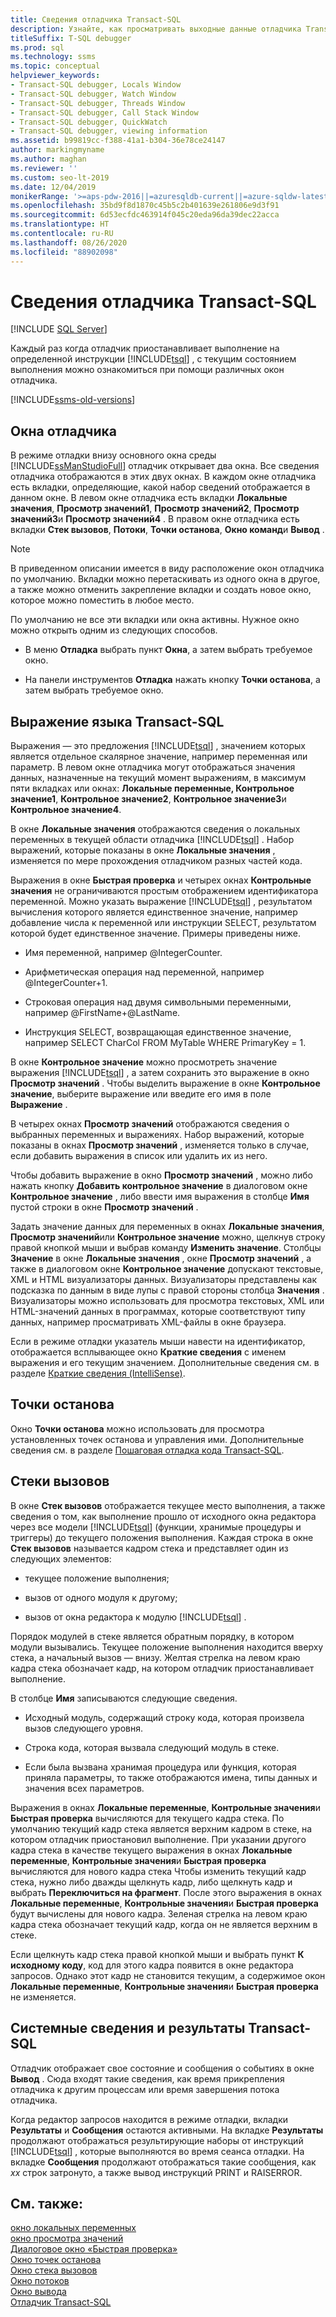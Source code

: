 ```yaml
---
title: Сведения отладчика Transact-SQL
description: Узнайте, как просматривать выходные данные отладчика Transact-SQL, включая такие сведения, как стеки вызовов, потоки, точки останова, код, переменные и команды.
titleSuffix: T-SQL debugger
ms.prod: sql
ms.technology: ssms
ms.topic: conceptual
helpviewer_keywords:
- Transact-SQL debugger, Locals Window
- Transact-SQL debugger, Watch Window
- Transact-SQL debugger, Threads Window
- Transact-SQL debugger, Call Stack Window
- Transact-SQL debugger, QuickWatch
- Transact-SQL debugger, viewing information
ms.assetid: b99819cc-f388-41a1-b304-36e78ce24147
author: markingmyname
ms.author: maghan
ms.reviewer: ''
ms.custom: seo-lt-2019
ms.date: 12/04/2019
monikerRange: '>=aps-pdw-2016||=azuresqldb-current||=azure-sqldw-latest||>=sql-server-2016||=sqlallproducts-allversions||>=sql-server-linux-2017||=azuresqldb-mi-current'
ms.openlocfilehash: 35bd9f8d1870c45b5c2b401639e261806e9d3f91
ms.sourcegitcommit: 6d53ecfdc463914f045c20eda96da39dec22acca
ms.translationtype: HT
ms.contentlocale: ru-RU
ms.lasthandoff: 08/26/2020
ms.locfileid: "88902098"
---
```

# <a name="transact-sql-debugger---information"></a>Сведения отладчика Transact-SQL

 [!INCLUDE [SQL Server](../../includes/applies-to-version/sqlserver.md)]

Каждый раз когда отладчик приостанавливает выполнение на определенной инструкции [!INCLUDE[tsql](../../includes/tsql-md.md)] , с текущим состоянием выполнения можно ознакомиться при помощи различных окон отладчика. 

[!INCLUDE[ssms-old-versions](../../includes/ssms-old-versions.md)]

## <a name="debugger-windows"></a>Окна отладчика  

В режиме отладки внизу основного окна среды [!INCLUDE[ssManStudioFull](../../includes/ssmanstudiofull-md.md)] отладчик открывает два окна. Все сведения отладчика отображаются в этих двух окнах. В каждом окне отладчика есть вкладки, определяющие, какой набор сведений отображается в данном окне. В левом окне отладчика есть вкладки **Локальные значения**, **Просмотр значений1**, **Просмотр значений2**, **Просмотр значений3**и **Просмотр значений4** . В правом окне отладчика есть вкладки **Стек вызовов**, **Потоки**, **Точки останова**, **Окно команд**и **Вывод** .  
  
> [!NOTE]  
>  В приведенном описании имеется в виду расположение окон отладчика по умолчанию. Вкладки можно перетаскивать из одного окна в другое, а также можно отменить закрепление вкладки и создать новое окно, которое можно поместить в любое место.  
  
 По умолчанию не все эти вкладки или окна активны. Нужное окно можно открыть одним из следующих способов.  
  
-   В меню **Отладка** выбрать пункт **Окна**, а затем выбрать требуемое окно.  
  
-   На панели инструментов **Отладка** нажать кнопку **Точки останова**, а затем выбрать требуемое окно.  
  
## <a name="transact-sql-expressions"></a>Выражение языка Transact-SQL  
 Выражения — это предложения [!INCLUDE[tsql](../../includes/tsql-md.md)] , значением которых является отдельное скалярное значение, например переменная или параметр. В левом окне отладчика могут отображаться значения данных, назначенные на текущий момент выражениям, в максимум пяти вкладках или окнах: **Локальные переменные, Контрольное значение1**, **Контрольное значение2**, **Контрольное значение3**и **Контрольное значение4**.  
  
 В окне **Локальные значения** отображаются сведения о локальных переменных в текущей области отладчика [!INCLUDE[tsql](../../includes/tsql-md.md)] . Набор выражений, которые показаны в окне **Локальные значения** , изменяется по мере прохождения отладчиком разных частей кода.  
  
 Выражения в окне **Быстрая проверка** и четырех окнах **Контрольные значения** не ограничиваются простым отображением идентификатора переменной. Можно указать выражение [!INCLUDE[tsql](../../includes/tsql-md.md)] , результатом вычисления которого является единственное значение, например добавление числа к переменной или инструкции SELECT, результатом которой будет единственное значение. Примеры приведены ниже.  
  
-   Имя переменной, например @IntegerCounter.  
  
-   Арифметическая операция над переменной, например @IntegerCounter+1.  
  
-   Строковая операция над двумя символьными переменными, например @FirstName+@LastName.  
  
-   Инструкция SELECT, возвращающая единственное значение, например SELECT CharCol FROM MyTable WHERE PrimaryKey = 1.  
  
 В окне **Контрольное значение** можно просмотреть значение выражения [!INCLUDE[tsql](../../includes/tsql-md.md)] , а затем сохранить это выражение в окно **Просмотр значений** . Чтобы выделить выражение в окне **Контрольное значение**, выберите выражение или введите его имя в поле **Выражение** .  
  
 В четырех окнах **Просмотр значений** отображаются сведения о выбранных переменных и выражениях. Набор выражений, которые показаны в окнах **Просмотр значений** , изменяется только в случае, если добавить выражения в список или удалить их из него.  
  
 Чтобы добавить выражение в окно **Просмотр значений** , можно либо нажать кнопку **Добавить контрольное значение** в диалоговом окне **Контрольное значение** , либо ввести имя выражения в столбце **Имя** пустой строки в окне **Просмотр значений** .  
  
 Задать значение данных для переменных в окнах **Локальные значения**, **Просмотр значений**или **Контрольное значение** можно, щелкнув строку правой кнопкой мыши и выбрав команду **Изменить значение**. Столбцы **Значение** в окне **Локальные значения** , окне **Просмотр значений** , а также в диалоговом окне **Контрольное значение** допускают текстовые, XML и HTML визуализаторы данных. Визуализаторы представлены как подсказка по данным в виде лупы с правой стороны столбца **Значения** . Визуализаторы можно использовать для просмотра текстовых, XML или HTML-значений данных в программах, которые соответствуют типу данных, например просматривать XML-файлы в окне браузера.  
  
 Если в режиме отладки указатель мыши навести на идентификатор, отображается всплывающее окно **Краткие сведения** с именем выражения и его текущим значением. Дополнительные сведения см. в разделе [Краткие сведения (IntelliSense)](../../relational-databases/scripting/quick-info-intellisense.md).  
  
## <a name="breakpoints"></a>Точки останова  
 Окно **Точки останова** можно использовать для просмотра установленных точек останова и управления ими. Дополнительные сведения см. в разделе [Пошаговая отладка кода Transact-SQL](../../relational-databases/scripting/step-through-transact-sql-code.md).  
  
## <a name="call-stacks"></a>Стеки вызовов  
 В окне **Стек вызовов** отображается текущее место выполнения, а также сведения о том, как выполнение прошло от исходного окна редактора через все модели [!INCLUDE[tsql](../../includes/tsql-md.md)] (функции, хранимые процедуры и триггеры) до текущего положения выполнения. Каждая строка в окне **Стек вызовов** называется кадром стека и представляет один из следующих элементов:  
  
-   текущее положение выполнения;  
  
-   вызов от одного модуля к другому;  
  
-   вызов от окна редактора к модулю [!INCLUDE[tsql](../../includes/tsql-md.md)] .  
  
 Порядок модулей в стеке является обратным порядку, в котором модули вызывались. Текущее положение выполнения находится вверху стека, а начальный вызов — внизу. Желтая стрелка на левом краю кадра стека обозначает кадр, на котором отладчик приостанавливает выполнение.  
  
 В столбце **Имя** записываются следующие сведения.  
  
-   Исходный модуль, содержащий строку кода, которая произвела вызов следующего уровня.  
  
-   Строка кода, которая вызвала следующий модуль в стеке.  
  
-   Если была вызвана хранимая процедура или функция, которая приняла параметры, то также отображаются имена, типы данных и значения всех параметров.  
  
 Выражения в окнах **Локальные переменные**, **Контрольные значения**и **Быстрая проверка** вычисляются для текущего кадра стека. По умолчанию текущий кадр стека является верхним кадром в стеке, на котором отладчик приостановил выполнение. При указании другого кадра стека в качестве текущего выражения в окнах **Локальные переменные**, **Контрольные значения**и **Быстрая проверка** вычисляются для нового кадра стека Чтобы изменить текущий кадр стека, нужно либо дважды щелкнуть кадр, либо щелкнуть кадр и выбрать **Переключиться на фрагмент**. После этого выражения в окнах **Локальные переменные**, **Контрольные значения**и **Быстрая проверка** будут вычислены для нового кадра. Зеленая стрелка на левом краю кадра стека обозначает текущий кадр, когда он не является верхним в стеке.  
  
 Если щелкнуть кадр стека правой кнопкой мыши и выбрать пункт **К исходному коду**, код для этого кадра появится в окне редактора запросов. Однако этот кадр не становится текущим, а содержимое окон **Локальные переменные**, **Контрольные значения**и **Быстрая проверка** не изменяется.  
  
## <a name="system-information-and-transact-sql-results"></a>Системные сведения и результаты Transact-SQL  
 Отладчик отображает свое состояние и сообщения о событиях в окне **Вывод** . Сюда входят такие сведения, как время прикрепления отладчика к другим процессам или время завершения потока отладчика.  
  
 Когда редактор запросов находится в режиме отладки, вкладки **Результаты** и **Сообщения** остаются активными. На вкладке **Результаты** продолжают отображаться результирующие наборы от инструкций [!INCLUDE[tsql](../../includes/tsql-md.md)] , которые выполняются во время сеанса отладки. На вкладке **Сообщения** продолжают отображаться такие сообщения, как *xx* строк затронуто, а также вывод инструкций PRINT и RAISERROR.  
  
## <a name="see-also"></a>См. также:  
 [окно локальных переменных](../../relational-databases/scripting/transact-sql-debugger-locals-window.md)   
 [окно просмотра значений](../../relational-databases/scripting/transact-sql-debugger-watch-window.md)   
 [Диалоговое окно «Быстрая проверка»](../../relational-databases/scripting/transact-sql-debugger-quickwatch-dialog-box.md)   
 [Окно точек останова](../../relational-databases/scripting/transact-sql-debugger-breakpoints-window.md)   
 [Окно стека вызовов](../../relational-databases/scripting/transact-sql-debugger-call-stack-window.md)   
 [Окно потоков](../../relational-databases/scripting/transact-sql-debugger-threads-window.md)   
 [Окно вывода](../../relational-databases/scripting/transact-sql-debugger-output-window.md)   
 [Отладчик Transact-SQL](../../relational-databases/scripting/transact-sql-debugger.md)  
  
  
